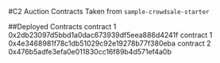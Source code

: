 #C2 Auction Contracts
Taken from `sample-crowdsale-starter` 

##Deployed Contracts
contract 1 0x2db23097d5bbd1a0dac673939df5eea886d4241f
contract 1 0x4e3468981f78c1db51029c92e19278b77f380eba
contract 2 0x476b5adfe3efa0e011830cc16f89b4d571ef4a0b